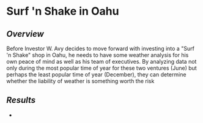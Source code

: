 # Surf 'n Shake in Oahu
## *Overview*
Before Investor W. Avy decides to move forward with investing into a "Surf 'n Shake" shop in Oahu, he needs to have some weather analysis for his own peace of mind as well as his team of executives. By analyzing data not only during the most popular time of year for these two ventures (June) but perhaps the least popular time of year (December), they can determine whether the liability of weather is something worth the risk

## *Results*
* 
